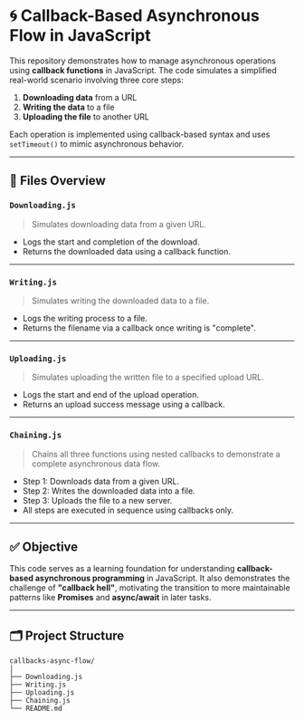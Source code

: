 # 🌀 Callback-Based Asynchronous Flow in JavaScript

This repository demonstrates how to manage asynchronous operations using **callback functions** in JavaScript. The code simulates a simplified real-world scenario involving three core steps:

1. **Downloading data** from a URL
2. **Writing the data** to a file
3. **Uploading the file** to another URL

Each operation is implemented using callback-based syntax and uses `setTimeout()` to mimic asynchronous behavior.

---

## 📁 Files Overview

### `Downloading.js`
> Simulates downloading data from a given URL.

- Logs the start and completion of the download.
- Returns the downloaded data using a callback function.

---

### `Writing.js`
> Simulates writing the downloaded data to a file.

- Logs the writing process to a file.
- Returns the filename via a callback once writing is "complete".

---

### `Uploading.js`
> Simulates uploading the written file to a specified upload URL.

- Logs the start and end of the upload operation.
- Returns an upload success message using a callback.

---

### `Chaining.js`
> Chains all three functions using nested callbacks to demonstrate a complete asynchronous data flow.

- Step 1: Downloads data from a given URL.
- Step 2: Writes the downloaded data into a file.
- Step 3: Uploads the file to a new server.
- All steps are executed in sequence using callbacks only.

---

## ✅ Objective

This code serves as a learning foundation for understanding **callback-based asynchronous programming** in JavaScript. It also demonstrates the challenge of **"callback hell"**, motivating the transition to more maintainable patterns like **Promises** and **async/await** in later tasks.

---

## 🗂️ Project Structure

```plaintext
callbacks-async-flow/
│
├── Downloading.js
├── Writing.js
├── Uploading.js
├── Chaining.js
└── README.md
